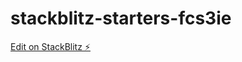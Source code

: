 # stackblitz-starters-fcs3ie

[Edit on StackBlitz ⚡️](https://stackblitz.com/edit/stackblitz-starters-fcs3ie)